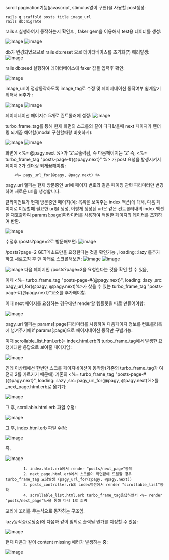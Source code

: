 scroll pagination기능(javascript, stimulus없이 구현)을 사용할 post생성:

    rails g scaffold posts title image_url
    rails db:migrate
  
rails s 실행하여서 동작하는지 확인후 , faker gem을 이용해서 test용 데이터를 생성:


![image](https://github.com/twingay96/pagy_project/assets/64403357/75fedc8a-a8f1-4918-a1c2-fd82bcb01a7d)
![image](https://github.com/twingay96/pagy_project/assets/64403357/2591abb6-7852-4514-891e-4ee27260cff9)

db가 변경되었으므로 rails db:reset 으로 데이터베이스를 초기화(?) 에러발생:
![image](https://github.com/twingay96/pagy_project/assets/64403357/8c7dfaf3-a9c6-4ca6-b022-751fbd897572)

rails db:seed 실행하여 데이터베이스에 faker 값들 입력후 확인:

![image](https://github.com/twingay96/pagy_project/assets/64403357/56b3ac22-03dc-47e2-b684-b3659425be8c)

image_url이 정상동작하도록 image_tag로 수정 및 페이지네이션 동작여부 쉽게알기위해서 id추가 :

![image](https://github.com/twingay96/pagy_project/assets/64403357/62a5dc7d-643b-4403-a355-28ef79795d2e)
![image](https://github.com/twingay96/pagy_project/assets/64403357/ffad3fbd-6fb6-4c6a-a93e-60632b6e7a7c)

페이지네이션 페이지수 5개로 컨트롤러에 설정:
![image](https://github.com/twingay96/pagy_project/assets/64403357/eefb3655-3cfb-4a4d-aa5a-3c368846b4ef)

turbo_frame_tag를 통해 현재 화면의 스크롤의 끝이 다다랐을때 next 페이지가 렌더링 되게끔 해야함(modal 구현할때랑 비슷하게):

![image](https://github.com/twingay96/pagy_project/assets/64403357/f456a871-4a13-4ba6-b931-01a51f2c5bad)
![image](https://github.com/twingay96/pagy_project/assets/64403357/f8f9f381-aaa0-405e-87d6-e08f6fc6b184)

화면에 <%= @pagy.next %>가 '2'로출력됨, 즉 다음페이지는 '2' 즉, <%= turbo_frame_tag "posts-page-#{@pagy.next}" %>
가 post 요청을 발생시켜서 페이지 2가 렌더링 되게끔해야함:

        <%= pagy_url_for(@pagy, @pagy.next) %>

pagy_url 헬퍼는 현재 방문중인 url에 페이지 번호와 같은 페이징 관련 파라미터만 변경하여 새로운 url을 생성합니다.

클라이언트가 현재 방문중인 페이지(예: 목록을 보여주는 index 액션)에 대해, 다음 페이지로 이동할때 필요한 url을 생성,
이렇게 생성된 url은 같은 컨트롤러내의 index 액션을 재호출하여 params[:page]파라미터를 사용하여 적절한 페이지의 데이터를 조회하여 반환.

![image](https://github.com/twingay96/pagy_project/assets/64403357/3288519b-8ad4-4465-863d-9af899187b4f)

수정후 /posts?page=2로 방문해보면:
![image](https://github.com/twingay96/pagy_project/assets/64403357/83d29182-af48-4c0a-8b8b-9f929e4671c8)

/posts?page=2 GET메소드만을 요청한다는 것을 확인가능 , loading: :lazy 를추가하고 새로고침 후 맨 아래로 스크롤해보면:
![image](https://github.com/twingay96/pagy_project/assets/64403357/6a7e92f7-3de8-4b0e-9af5-1ef0762603f4)
![image](https://github.com/twingay96/pagy_project/assets/64403357/99930319-5a3c-422a-acfb-3428c80496da)

![image](https://github.com/twingay96/pagy_project/assets/64403357/bb08455f-2453-4ca2-82ed-72f6c058e568)
다음 페이지인 /posts?page=3을 요청한다는 것을 확인 할 수 있음,

이제 <%= turbo_frame_tag "posts-page-#{@pagy.next}", loading: :lazy ,src: pagy_url_for(@pagy, @pagy.next)%>가 
찾을 수 있는 turbo_frame_tag "posts-page-#{@pagy.next}"요소를 추가해야함. 

이때 next 페이지를 요청하는 경우에만 render할 템플릿을 따로 만들어야함:

![image](https://github.com/twingay96/pagy_project/assets/64403357/c5600609-466f-413c-bdfd-c9c8fdf43b63)

pagy_url 헬퍼는 params[:page]파라미터를 사용하여 다음페이지 정보를 컨트롤러측에 넘겨주기에 if params[:page]으로 페이지네이션 동작만 구별가능.

이때 scrollable_list.html.erb는 index.html.erb의 turbo_frame_tag에서 발생한 요청에대한 응답으로 보여줄 페이지임 :

![image](https://github.com/twingay96/pagy_project/assets/64403357/ea2e7131-3c98-4a64-8139-e0c585294382)

인데 이상태에선 한번만 스크롤 페이지네이션이 동작함(기존의 turbo_frame_tag가 여전히 2를 가르키기 때문에)
기존의 <%= turbo_frame_tag "posts-page-#{@pagy.next}", loading: :lazy ,src: pagy_url_for(@pagy, @pagy.next)%>를 _next_page.html.erb로 옮기기:

![image](https://github.com/twingay96/pagy_project/assets/64403357/046072f4-f49c-4a4e-9ca7-990366b884a2)

그 후, scrollable.html.erb 파일 수정:

![image](https://github.com/twingay96/pagy_project/assets/64403357/b3851247-dfc6-4987-8ae7-22172b899512)

그 후, index.html.erb 파일 수정:

![image](https://github.com/twingay96/pagy_project/assets/64403357/6dac3ae1-2809-45fa-904c-a9b0e29e1fe7)

즉, 

![image](https://github.com/twingay96/pagy_project/assets/64403357/34ffb8c8-74c3-4796-840b-1203c1163942)


            1. index.html.erb에서 render "posts/next_page"동작  
            2. next_page.html.erb에서 스크롤이 화면끝에 도달할 경우 turbo_frame_tag 요청발생 (pagy_url_for(@pagy, @pagy.next)) 
            3. posts_controller.rb의 index액션에서 render "scrollable_list"동작  
            4. scrollable_list.html.erb turbo_frame_tag응답하면서 <%= render "posts/next_page"%>을 통해 다시 1로 회귀

꼬리에 꼬리를 무는식으로 동작하는 구조임.

lazy동작중(로딩중)에 다음과 같이 임의로 출력될 뭔가를 지정할 수 있음:

![image](https://github.com/twingay96/pagy_project/assets/64403357/7d9d215a-ac42-44f1-b322-daf62970b47d)

현재 다음과 같이 content missing 에러가 발생하는 중:

![image](https://github.com/twingay96/pagy_project/assets/64403357/66abfc61-f5d1-4bbf-af4f-b7e71b6fb180)























